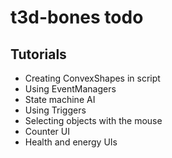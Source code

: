 # t3d-bones todo

## Tutorials

 * Creating ConvexShapes in script
 * Using EventManagers
 * State machine AI
 * Using Triggers
 * Selecting objects with the mouse
 * Counter UI
 * Health and energy UIs
